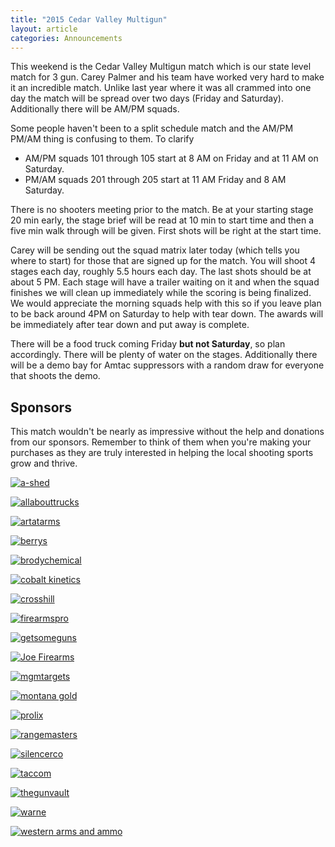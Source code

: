 ```yaml
---
title: "2015 Cedar Valley Multigun"
layout: article
categories: Announcements
---
```


This weekend is the Cedar Valley Multigun match which is our state level match for 3 gun. Carey Palmer and his team have worked very hard to make it an incredible match. Unlike last year where it was all crammed into one day the match will be spread over two days (Friday and Saturday). Additionally there will be AM/PM squads.

Some people haven't been to a split schedule match and the AM/PM PM/AM thing is confusing to them. To clarify

* AM/PM squads 101 through 105 start at 8 AM on Friday and at 11 AM on Saturday.
* PM/AM squads 201 through 205 start at 11 AM Friday and 8 AM Saturday.

There is no shooters meeting prior to the match. Be at your starting stage 20 min early, the stage brief will be read at 10 min to start time and then a five min walk through will be given. First shots will be right at the start time.

Carey will be sending out the squad matrix later today (which tells you where to start) for those that are signed up for the match. You will shoot 4 stages each day, roughly 5.5 hours each day. The last shots should be at about 5 PM. Each stage will have a trailer waiting on it and when the squad finishes we will clean up immediately while the scoring is being finalized. We would appreciate the morning squads help with this so if you leave plan to be back around 4PM on Saturday to help with tear down. The awards will be immediately after tear down and put away is complete.

There will be a food truck coming Friday **but not Saturday**, so plan accordingly. There will be plenty of water on the stages. Additionally there will be a demo bay for Amtac suppressors with a random draw for everyone that shoots the demo.


## Sponsors

This match wouldn't be nearly as impressive without the help and donations from our sponsors. Remember to think of them when you're making your purchases as they are truly interested in helping the local shooting sports grow and thrive.


[![a-shed][4]][3]

[4]: http://www.udpl.net/files/3gun/sponsors/a-shed.png
[3]: http://a-shed.com

[![allabouttrucks][6]][5]

[6]: http://www.udpl.net/files/3gun/sponsors/allabouttrucks.jpg
[5]: http://allabouttrucks.net

[![artatarms][8]][7]

[8]: http://www.udpl.net/files/3gun/sponsors/artatarms.png
[7]: http://artatarms.com

[![berrys][10]][9]

[10]: http://www.udpl.net/files/3gun/sponsors/berrys.jpg
[9]: http://www.berrysmfg.com

[![brodychemical][12]][11]

[12]: http://www.udpl.net/files/3gun/sponsors/brodychemical.png
[11]: http://brodychemical.com

[![cobalt kinetics][14]][13]

[14]: http://www.udpl.net/files/3gun/sponsors/cobalt_kinetics.png
[13]: http://www.cobaltkinetics.com

[![crosshill][16]][15]

[16]: http://www.udpl.net/files/3gun/sponsors/crosshill.png
[15]: http://crosshilltech.com

[![firearmspro][18]][17]

[18]: http://www.udpl.net/files/3gun/sponsors/firearmspro.png
[17]: http://firearmspro1.com

[![getsomeguns][22]][21]

[22]: http://www.udpl.net/files/3gun/sponsors/getsomeguns.png
[21]: http://getsomeguns.com

[![Joe Firearms][2]][1]

[2]: http://www.udpl.net/files/3gun/sponsors/Joe-Firearms.png
[1]: http://www.joefirearms.com

[![mgmtargets][24]][23]

[24]: http://www.udpl.net/files/3gun/sponsors/mgmtargets.png
[23]: http://mgmtargets.com

[![montana gold][26]][25]

[26]: http://www.udpl.net/files/3gun/sponsors/montana_gold.gif
[25]: http://montanagoldbullet.com

[![prolix][28]][27]

[28]: http://www.udpl.net/files/3gun/sponsors/prolixlogosmall.png
[27]: http://prolixlubricant.com

[![rangemasters][30]][29]

[30]: http://www.udpl.net/files/3gun/sponsors/rangemasters.png
[29]: http://rangemasters.com

[![silencerco][32]][31]

[32]: http://www.udpl.net/files/3gun/sponsors/silencerco.jpg
[31]: http://silencerco.com

[![taccom][34]][33]

[34]: http://www.udpl.net/files/3gun/sponsors/taccom.png
[33]: http://taccom3g.com

[![thegunvault][36]][35]

[36]: http://www.udpl.net/files/3gun/sponsors/thegunvault.png
[35]: http://thegunvaultut.com

[![warne][38]][37]

[38]: http://www.udpl.net/files/3gun/sponsors/warne.png
[37]: http://warnescopemounts.com

[![western arms and ammo][40]][39]

[40]: http://www.udpl.net/files/3gun/sponsors/western_arms_ammo.png
[39]: http://westernammo.com
